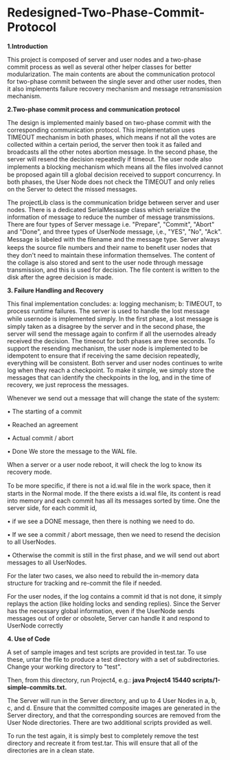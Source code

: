 # Redesigned-Two-Phase-Commit-Protocol

**1.Introduction**

This project is composed of server and user nodes and a two-phase commit process as well as several other helper classes for better modularization. The main contents are about the communication protocol for two-phase commit between the single sever and other user nodes, then it also implements failure recovery mechanism and message retransmission mechanism.

**2.Two-phase commit process and communication protocol**

The design is implemented mainly based on two-phase commit with the corresponding communication protocol. This implementation uses TIMEOUT mechanism in both phases, which means if not all the votes are collected within a certain period, the server then took it as failed and broadcasts all the other notes abortion message. In the second phase, the server will resend the decision repeatedly if timeout. The user node also implements a blocking mechanism which means all the ﬁles involved cannot be proposed again till a global decision received to support concurrency. In both phases, the User Node does not check the TIMEOUT and only relies on the Server to detect the missed messages.

The projectLib class is the communication bridge between server and user nodes. There is a dedicated SerialMessage class which serialize the information of message to reduce the number of message transmissions. There are four types of Server message i.e. &quot;Prepare&quot;, &quot;Commit&quot;, &quot;Abort&quot; and &quot;Done&quot;, and three types of UserNode message, i,e., &quot;YES&quot;, &quot;No&quot;, &quot;Ack&quot;. Message is labeled with the ﬁlename and the message type. Server always keeps the source ﬁle numbers and their name to benefit user nodes that they don&#39;t need to maintain these information themselves. The content of the collage is also stored and sent to the user node through message transmission, and this is used for decision. The file content is written to the disk after the agree decision is made.

**3. Failure Handling and Recovery**

This final implementation concludes: a: logging mechanism; b: TIMEOUT, to process runtime failures. The server is used to handle the lost message while usernode is implemented simply. In the ﬁrst phase, a lost message is simply taken as a disagree by the server and in the second phase, the server will send the message again to confirm if all the usernodes already received the decision. The timeout for both phases are three seconds. To support the resending mechanism, the user node is implemented to be idempotent to ensure that if receiving the same decision repeatedly, everything will be consistent. Both server and user nodes continues to write log when they reach a checkpoint. To make it simple, we simply store the messages that can identify the checkpoints in the log, and in the time of recovery, we just reprocess the messages.

Whenever we send out a message that will change the state of the system:

• The starting of a commit

• Reached an agreement

• Actual commit / abort

• Done We store the message to the WAL file.

When a server or a user node reboot, it will check the log to know its recovery mode.

To be more speciﬁc, if there is not a id.wal ﬁle in the work space, then it starts in the Normal mode. If the there exists a id.wal file, its content is read into memory and each commit has all its messages sorted by time. One the server side, for each commit id,

• if we see a DONE message, then there is nothing we need to do.

• If we see a commit / abort message, then we need to resend the decision to all UserNodes.

• Otherwise the commit is still in the first phase, and we will send out abort messages to all UserNodes.

For the later two cases, we also need to rebuild the in-memory data structure for tracking and re-commit the file if needed.

For the user nodes, if the log contains a commit id that is not done, it simply replays the action (like holding locks and sending replies). Since the Server has the necessary global information, even if the UserNode sends messages out of order or obsolete, Server can handle it and respond to UserNode correctly

**4. Use of Code**

A set of sample images and test scripts are provided in test.tar. To use these, untar the file to produce a test directory with a set of subdirectories. Change your working directory to &quot;test&quot;.

Then, from this directory, run Project4, e.g.: **java Project4 15440 scripts/1-simple-commits.txt.**

The Server will run in the Server directory, and up to 4 User Nodes in a, b, c, and d. Ensure that the committed composite images are generated in the Server directory, and that the corresponding sources are removed from the User Node directories. There are two additional scripts provided as well.

To run the test again, it is simply best to completely remove the test directory and recreate it from test.tar. This will ensure that all of the directories are in a clean state.
